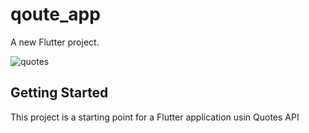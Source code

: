# qoute_app

A new Flutter project.


![quotes](https://github.com/Samindu-Denuwan/qoute_app/assets/86373715/430de10c-0d3e-4d4b-8d35-db09c8a6e395)



## Getting Started

This project is a starting point for a Flutter application usin Quotes API


